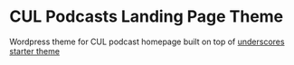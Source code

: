 # CUL Podcasts Landing Page Theme

Wordpress theme for CUL podcast homepage built on top of [underscores starter theme](https://github.com/automattic/_s)